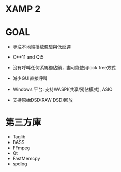# XAMP 2

# GOAL
- 專注本地端播放體驗與低延遲

- C++11 and Qt5
- 沒有呼叫任何系統獨佔鎖，盡可能使用lock free方式
- 減少GUI直接呼叫
- Windows 平台: 支持WASPI(共享/獨佔模式), ASIO
- 支持原始DSD(RAW DSD)回放

# 第三方庫
- Taglib
- BASS
- FFmpeg
- Qt
- FastMemcpy
- spdlog
